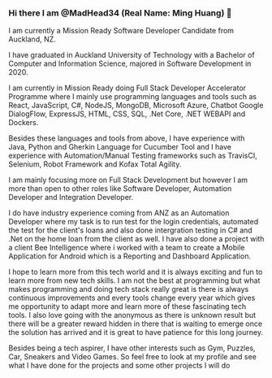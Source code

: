 ### Hi there I am @MadHead34 (Real Name: Ming Huang) 👋

I am currently a Mission Ready Software Developer Candidate from Auckland, NZ. 

I have graduated in Auckland University of Technology with a Bachelor of Computer and Information Science, majored in Software Development in 2020.

I am currently in Mission Ready doing Full Stack Developer Accelerator Programme where I mainly use programming languages and tools such as React, 
JavaScript, C#, NodeJS, MongoDB, Microsoft Azure, Chatbot Google DialogFlow, ExpressJS, HTML, CSS, SQL, .Net Core, .NET WEBAPI and Dockers.

Besides these languages and tools from above, I have experience with Java, Python and Gherkin Language for Cucumber Tool and I have experience with Automation/Manual Testing frameworks such as TravisCI, Selenium, Robot Framework and Kofax Total Agility.

I am mainly focusing more on Full Stack Development but however I am more than open to other roles like Software Developer, Automation Developer and Integration Developer.

I do have industry experience coming from ANZ as an Automation Developer where my task is to run test for the login credentials, automated the test for the client's loans and also done intergration testing in C# and .Net on the home loan from the client as well. I have also done a project with a client Bee Intelligence where i worked with a team to create a Mobile Application for Android which is a Reporting and Dashboard Application.

I hope to learn more from this tech world and it is always exciting and fun to learn more from new tech skills. I am not the best at programming but what makes programming and doing tech stack really great is there is always continuous improvements and every tools change every year which gives me opportunity to adapt more and 
learn more of these fascinating tech tools. I also love going with the anonymous as there is unknown result but there will be a greater reward hidden in there that is waiting to emerge once the solution has arrived and it is great to have patience for this long journey.

Besides being a tech aspirer, I have other interests such as Gym, Puzzles, Car, Sneakers and Video Games. So feel free to look at my profile and see what I have done for the projects and some other projects I will do 
